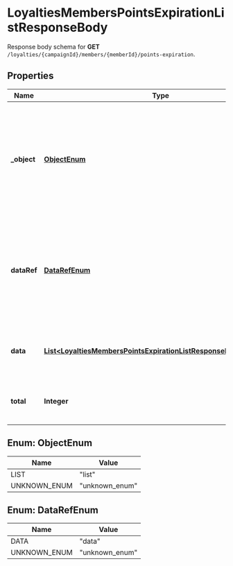 

# LoyaltiesMembersPointsExpirationListResponseBody

Response body schema for **GET** `/loyalties/{campaignId}/members/{memberId}/points-expiration`.

## Properties

| Name | Type | Description | Notes |
|------------ | ------------- | ------------- | -------------|
|**_object** | [**ObjectEnum**](#ObjectEnum) | The type of the object represented by JSON. This object stores information about loyalty points expiration buckets in a dictionary. |  |
|**dataRef** | [**DataRefEnum**](#DataRefEnum) | Identifies the name of the attribute that contains the array of loyalty points expiration bucket objects. |  |
|**data** | [**List&lt;LoyaltiesMembersPointsExpirationListResponseBodyDataItem&gt;**](LoyaltiesMembersPointsExpirationListResponseBodyDataItem.md) | Contains array of loyalty points expiration buckets. |  |
|**total** | **Integer** | Total number of point expiration buckets. |  |



## Enum: ObjectEnum

| Name | Value |
|---- | -----|
| LIST | &quot;list&quot; |
| UNKNOWN_ENUM | &quot;unknown_enum&quot; |



## Enum: DataRefEnum

| Name | Value |
|---- | -----|
| DATA | &quot;data&quot; |
| UNKNOWN_ENUM | &quot;unknown_enum&quot; |



